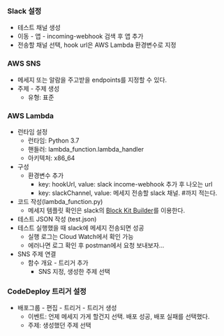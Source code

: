 ### Slack 설정

- 테스트 채널 생성
- 이동 - 앱 - incoming-webhook 검색 후 앱 추가
- 전송할 채널 선택, hook url은 AWS Lambda 환경변수로 지정

### AWS SNS

- 메세지 또는 알람을 주고받을 endpoints를 지정할 수 있다.
- 주제 - 주제 생성
  - 유형: 표준

### AWS Lambda

- 런타임 설정
  - 런타임: Python 3.7
  - 핸들러: lambda_function.lambda_handler
  - 아키텍처: x86_64
- 구성
  - 환경변수 추가
    - key: hookUrl, value: slack income-webhook 추가 후 나오는 url
    - key: slackChannel, value: 메세지 전송할 slack 채널. #까지 적는다.
- 코드 작성(lambda_function.py)
  - 메세지 템플릿 확인은 slack의 [Block Kit Builder](https://app.slack.com/block-kit-builder)를 이용한다.
- 테스트 JSON 작성 (test.json)
- 테스트 실행했을 때 slack에 메세지 전송되면 성공
  - 실행 로그는 Cloud Watch에서 확인 가능
  - 에러나면 로그 확인 후 postman에서 요청 보내보자...
- SNS 주제 연결
  - 함수 개요 - 트리거 추가
    - SNS 지정, 생성한 주제 선택

### CodeDeploy 트리거 설정

- 배포그룹 - 편집 - 트리거 - 트리거 생성
  - 이벤트: 언제 메세지 가게 할건지 선택. 배포 성공, 배포 실패를 선택했다.
  - 주제: 생성했던 주제 선택
